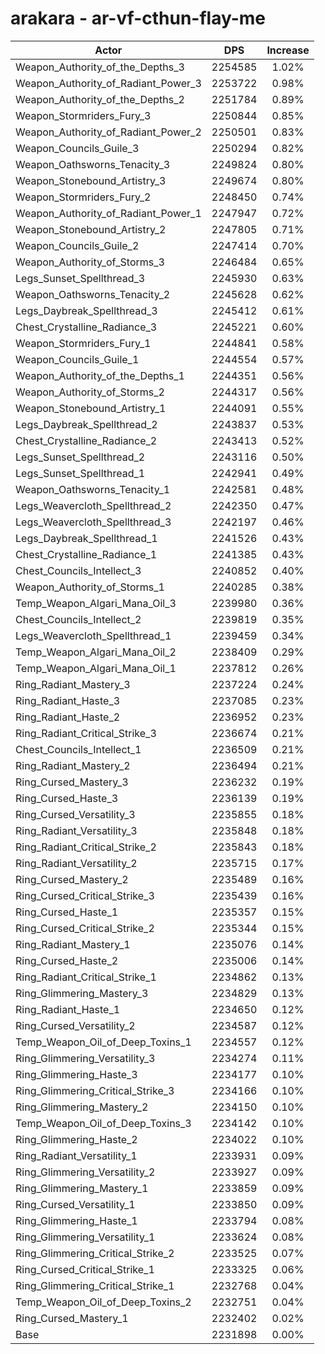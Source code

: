 # arakara - ar-vf-cthun-flay-me
| Actor | DPS | Increase |
|---|:---:|:---:|
|Weapon_Authority_of_the_Depths_3|2254585|1.02%|
|Weapon_Authority_of_Radiant_Power_3|2253722|0.98%|
|Weapon_Authority_of_the_Depths_2|2251784|0.89%|
|Weapon_Stormriders_Fury_3|2250844|0.85%|
|Weapon_Authority_of_Radiant_Power_2|2250501|0.83%|
|Weapon_Councils_Guile_3|2250294|0.82%|
|Weapon_Oathsworns_Tenacity_3|2249824|0.80%|
|Weapon_Stonebound_Artistry_3|2249674|0.80%|
|Weapon_Stormriders_Fury_2|2248450|0.74%|
|Weapon_Authority_of_Radiant_Power_1|2247947|0.72%|
|Weapon_Stonebound_Artistry_2|2247805|0.71%|
|Weapon_Councils_Guile_2|2247414|0.70%|
|Weapon_Authority_of_Storms_3|2246484|0.65%|
|Legs_Sunset_Spellthread_3|2245930|0.63%|
|Weapon_Oathsworns_Tenacity_2|2245628|0.62%|
|Legs_Daybreak_Spellthread_3|2245412|0.61%|
|Chest_Crystalline_Radiance_3|2245221|0.60%|
|Weapon_Stormriders_Fury_1|2244841|0.58%|
|Weapon_Councils_Guile_1|2244554|0.57%|
|Weapon_Authority_of_the_Depths_1|2244351|0.56%|
|Weapon_Authority_of_Storms_2|2244317|0.56%|
|Weapon_Stonebound_Artistry_1|2244091|0.55%|
|Legs_Daybreak_Spellthread_2|2243837|0.53%|
|Chest_Crystalline_Radiance_2|2243413|0.52%|
|Legs_Sunset_Spellthread_2|2243116|0.50%|
|Legs_Sunset_Spellthread_1|2242941|0.49%|
|Weapon_Oathsworns_Tenacity_1|2242581|0.48%|
|Legs_Weavercloth_Spellthread_2|2242350|0.47%|
|Legs_Weavercloth_Spellthread_3|2242197|0.46%|
|Legs_Daybreak_Spellthread_1|2241526|0.43%|
|Chest_Crystalline_Radiance_1|2241385|0.43%|
|Chest_Councils_Intellect_3|2240852|0.40%|
|Weapon_Authority_of_Storms_1|2240285|0.38%|
|Temp_Weapon_Algari_Mana_Oil_3|2239980|0.36%|
|Chest_Councils_Intellect_2|2239819|0.35%|
|Legs_Weavercloth_Spellthread_1|2239459|0.34%|
|Temp_Weapon_Algari_Mana_Oil_2|2238409|0.29%|
|Temp_Weapon_Algari_Mana_Oil_1|2237812|0.26%|
|Ring_Radiant_Mastery_3|2237224|0.24%|
|Ring_Radiant_Haste_3|2237085|0.23%|
|Ring_Radiant_Haste_2|2236952|0.23%|
|Ring_Radiant_Critical_Strike_3|2236674|0.21%|
|Chest_Councils_Intellect_1|2236509|0.21%|
|Ring_Radiant_Mastery_2|2236494|0.21%|
|Ring_Cursed_Mastery_3|2236232|0.19%|
|Ring_Cursed_Haste_3|2236139|0.19%|
|Ring_Cursed_Versatility_3|2235855|0.18%|
|Ring_Radiant_Versatility_3|2235848|0.18%|
|Ring_Radiant_Critical_Strike_2|2235843|0.18%|
|Ring_Radiant_Versatility_2|2235715|0.17%|
|Ring_Cursed_Mastery_2|2235489|0.16%|
|Ring_Cursed_Critical_Strike_3|2235439|0.16%|
|Ring_Cursed_Haste_1|2235357|0.15%|
|Ring_Cursed_Critical_Strike_2|2235344|0.15%|
|Ring_Radiant_Mastery_1|2235076|0.14%|
|Ring_Cursed_Haste_2|2235006|0.14%|
|Ring_Radiant_Critical_Strike_1|2234862|0.13%|
|Ring_Glimmering_Mastery_3|2234829|0.13%|
|Ring_Radiant_Haste_1|2234650|0.12%|
|Ring_Cursed_Versatility_2|2234587|0.12%|
|Temp_Weapon_Oil_of_Deep_Toxins_1|2234557|0.12%|
|Ring_Glimmering_Versatility_3|2234274|0.11%|
|Ring_Glimmering_Haste_3|2234177|0.10%|
|Ring_Glimmering_Critical_Strike_3|2234166|0.10%|
|Ring_Glimmering_Mastery_2|2234150|0.10%|
|Temp_Weapon_Oil_of_Deep_Toxins_3|2234142|0.10%|
|Ring_Glimmering_Haste_2|2234022|0.10%|
|Ring_Radiant_Versatility_1|2233931|0.09%|
|Ring_Glimmering_Versatility_2|2233927|0.09%|
|Ring_Glimmering_Mastery_1|2233859|0.09%|
|Ring_Cursed_Versatility_1|2233850|0.09%|
|Ring_Glimmering_Haste_1|2233794|0.08%|
|Ring_Glimmering_Versatility_1|2233624|0.08%|
|Ring_Glimmering_Critical_Strike_2|2233525|0.07%|
|Ring_Cursed_Critical_Strike_1|2233325|0.06%|
|Ring_Glimmering_Critical_Strike_1|2232768|0.04%|
|Temp_Weapon_Oil_of_Deep_Toxins_2|2232751|0.04%|
|Ring_Cursed_Mastery_1|2232402|0.02%|
|Base|2231898|0.00%|
